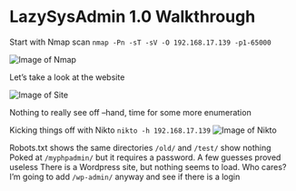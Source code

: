 <h1>LazySysAdmin 1.0 Walkthrough</h1>


Start with Nmap scan
`nmap -Pn -sT -sV -O 192.168.17.139 -p1-65000`

![Image of Nmap](https://blu0.github.io/LSAWalkthrough/LSAnmap.png)

Let’s take a look at the website

![Image of Site](https://blu0.github.io/LSAWalkthrough/LSAsite.png)

Nothing to really see off –hand, time for some more enumeration

Kicking things off with Nikto
`nikto -h 192.168.17.139`
![Image of Nikto](https://blu0.github.io/LSAWalkthrough/LSAnikto.png)

Robots.txt shows the same directories
`/old/` and `/test/` show nothing
Poked at `/myphpadmin/` but it requires a password. A few guesses proved useless
There is a Wordpress site, but nothing seems to load. Who cares? I’m going to add `/wp-admin/` anyway and see if there is a login
